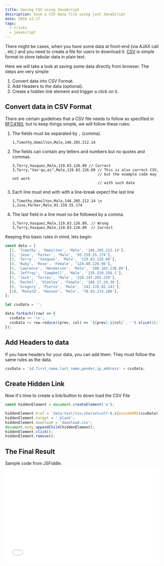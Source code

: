 ```yaml
---
title: Saving CSV using JavaScript
description: Save a CSV data file using just JavaScript
date: 2016-12-17
tags:
  - tricks
  - javascript
---
```


There might be cases, when you have some data at front-end (via AJAX call , etc.) and you need to create a file for users to download it. [CSV](https://en.wikipedia.org/wiki/Comma-separated_values) is simple format to store tabular data in plain text.

Here we will take a look at saving some data directly from browser. The steps are very simple:

1.  Convert data into CSV Format.
2.  Add Headers to the data (optional).
3.  Create a hidden link element and trigger a click on it.

## Convert data in CSV Format

There are certain guidelines that a CSV file needs to follow as specified in [RFC4180](https://tools.ietf.org/html/rfc4180), but to keep things simple, we will follow these rules:

1.  The fields must be separated by `,` (comma).
    ```
    1,Timothy,Hamilton,Male,146.205.212.14
    ```
2.  The fields can contain any letters and numbers but no quotes and commas.
    ```
    3,Terry,Vasquez,Male,119.83.126.89 // Correct
    3,Terry,"Vas'qu,ez",Male,119.83.126.89 // This is also correct CSV,
                                           // but the example code may not work
                                           // with such data
    ```
3.  Each line must end with with a line-break expect the last line
    ```
    1,Timothy,Hamilton,Male,146.205.212.14 \n
    2,Jose,Parker,Male,93.159.55.174
    ```
4.  The last field in a line must no be followed by a comma.
    ```
    3,Terry,Vasquez,Male,119.83.126.89, // Wrong
    3,Terry,Vasquez,Male,119.83.126.89  // Correct
    ```

Keeping this basic rules in mind, lets begin:

```js
const data = [
  [1, 'Timothy', 'Hamilton', 'Male', '146.205.212.14'],
  [2, 'Jose', 'Parker', 'Male', '93.159.55.174'],
  [3, 'Terry', 'Vasquez', 'Male', '119.83.126.89'],
  [4, 'Ruby', 'Rose', 'Female', '124.60.220.96'],
  [5, 'Lawrence', 'Henderson', 'Male', '208.165.238.89'],
  [6, 'Jeffrey', 'Campbell', 'Male', '235.159.156.1'],
  [7, 'Jack', 'Torres', 'Male', '220.147.205.219'],
  [8, 'Rachel', 'Stanley', 'Female', '186.17.24.36'],
  [9, 'Gregory', 'Pierce', 'Male', '241.176.82.141'],
  [10, 'Ronald', 'Hanson', 'Male', '70.93.233.186'],
];

let csvData = '';

data.forEach((row) => {
  csvData += '\n';
  csvData += row.reduce((prev, col) => `${prev},${col}`, '').slice(1);
});
```

## Add Headers to data

If you have headers for your data, you can add them. They must follow the same rules as the data.

```js
csvData = 'id,first_name,last_name,gender,ip_address' + csvData;
```

## Create Hidden Link

Now it's time to create a link/button to down load the CSV File

```js
const hiddenElement = document.createElement('a');

hiddenElement.href = `data:text/csv;charset=utf-8,${encodeURI(csvData)}`;
hiddenElement.target = '_blank';
hiddenElement.download = 'download.csv';
document.body.appendChild(hiddenElement);
hiddenElement.click();
hiddenElement.remove();
```

## The Final Result

Sample code from JSFiddle.

<iframe
	width="100%"
	height="300"
	src="//jsfiddle.net/vkbansal/ut7ezovv/embedded/js,html,result/dark/"
	allowfullscreen="allowfullscreen"
	frameborder="0"
></iframe>

